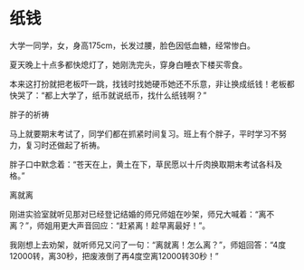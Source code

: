# 纸钱

大学一同学，女，身高175cm，长发过腰，脸色因低血糖，经常惨白。 

夏天晚上十点多都快熄灯了，她刚洗完头，穿身白睡衣下楼买零食。 

本来这打扮就把老板吓一跳，找钱时找她硬币她还不乐意，非让换成纸钱！老板都快哭了：“都上大学了，纸币就说纸币，找什么纸钱啊？” 

胖子的祈祷 

马上就要期末考试了，同学们都在抓紧时间复习。班上有个胖子，平时学习不努力，复习时还做起了祈祷。 

胖子口中默念着：“苍天在上，黄土在下，草民愿以十斤肉换取期末考试各科及格。” 

离就离 

刚进实验室就听见那对已经登记结婚的师兄师姐在吵架，师兄大喊着：“离不离？”，师姐用更大声音回应：“赶紧离！趁早离最好！”。 

我刚想上去劝架，就听师兄又问了一句：“离就离！怎么离？”，师姐回答：“4度12000转，离30秒，把废液倒了再4度空离12000转30秒！”